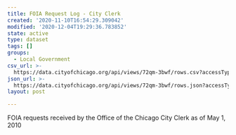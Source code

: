 ```yaml
---
title: FOIA Request Log - City Clerk
created: '2020-11-10T16:54:29.309042'
modified: '2020-12-04T19:29:36.783852'
state: active
type: dataset
tags: []
groups:
  - Local Government
csv_url: >-
  https://data.cityofchicago.org/api/views/72qm-3bwf/rows.csv?accessType=DOWNLOAD
json_url: >-
  https://data.cityofchicago.org/api/views/72qm-3bwf/rows.json?accessType=DOWNLOAD
layout: post

---
```

FOIA requests received by the Office of the Chicago City Clerk as of May 1, 2010

